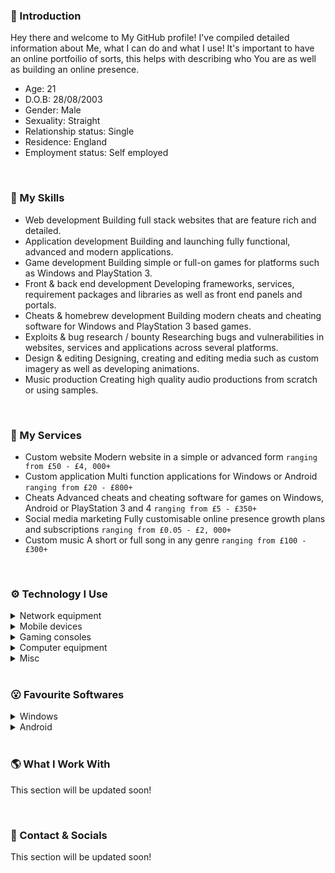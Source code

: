 ### 👋 Introduction
Hey there and welcome to My GitHub profile! I've compiled detailed information about Me, what I can do and what I use! It's important to have an online portfoilio of sorts, this helps with describing who You are as well as building an online presence.  

- Age: 21  
- D.O.B: 28/08/2003  
- Gender: Male  
- Sexuality: Straight  
- Relationship status: Single  
- Residence: England  
- Employment status: Self employed  

<br>  

### 🧩 My Skills
- Web development
  Building full stack websites that are feature rich and detailed.  
- Application development
  Building and launching fully functional, advanced and modern applications.  
- Game development
  Building simple or full-on games for platforms such as Windows and PlayStation 3.  
- Front & back end development
  Developing frameworks, services, requirement packages and libraries as well as front end panels and portals.  
- Cheats & homebrew development
  Building modern cheats and cheating software for Windows and PlayStation 3 based games.  
- Exploits & bug research / bounty
  Researching bugs and vulnerabilities in websites, services and applications across several platforms.  
- Design & editing
  Designing, creating and editing media such as custom imagery as well as developing animations.  
- Music production
  Creating high quality audio productions from scratch or using samples.  

<br>  

### 🔔 My Services
- Custom website
  Modern website in a simple or advanced form `ranging from £50 - £4, 000+`  
- Custom application
  Multi function applications for Windows or Android `ranging from £20 - £800+`  
- Cheats
  Advanced cheats and cheating software for games on Windows, Android or PlayStation 3 and 4 `ranging from £5 - £350+`  
- Social media marketing
  Fully customisable online presence growth plans and subscriptions `ranging from £0.05 - £2, 000+`  
- Custom music
  A short or full song in any genre `ranging from £100 - £300+`  

<br>  

### ⚙️ Technology I Use
<details closed>
<summary>Network equipment</summary>
<br>
This section will be updated soon!
</details>
<details closed>
<summary>Mobile devices</summary>
<br>
This section will be updated soon!
</details>
<details closed>
<summary>Gaming consoles</summary>
<br>
This section will be updated soon!
</details>
<details closed>
<summary>Computer equipment</summary>
<br>
This section will be updated soon!
</details>
<details closed>
<summary>Misc</summary>
<br>
This section will be updated soon!
</details>

<br>  

### 😮 Favourite Softwares
<details closed>
<summary>Windows</summary>
<br>
This section will be updated soon!
</details>
<details closed>
<summary>Android</summary>
<br>
This section will be updated soon!
</details>

<br>  

### 🌎 What I Work With
This section will be updated soon!

<br>  

### 💬 Contact & Socials
This section will be updated soon!
